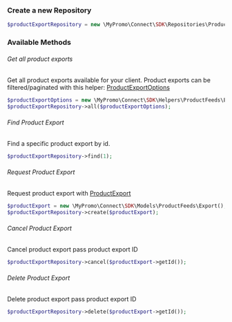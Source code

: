 ### Create a new Repository

```php
$productExportRepository = new \MyPromo\Connect\SDK\Repositories\ProductFeeds\ProductExportRepository($client);
```

### Available Methods

###### Get all product exports

Get all product exports available for your client. Product exports can be filtered/paginated with this
helper: [ProductExportOptions][ProductExportOptions]

```php
$productExportOptions = new \MyPromo\Connect\SDK\Helpers\ProductFeeds\ExportOptions();
$productExportRepository->all($productExportOptions);
```

###### Find Product Export

Find a specific product export by id.

```php
$productExportRepository->find(1);
```

###### Request Product Export

Request product export with [ProductExport][ProductExport]

```php
$productExport = new \MyPromo\Connect\SDK\Models\ProductFeeds\Export();
$productExportRepository->create($productExport);
```

###### Cancel Product Export

Cancel product export pass product export ID

```php
$productExportRepository->cancel($productExport->getId());
```

###### Delete Product Export

Delete product export pass product export ID

```php
$productExportRepository->delete($productExport->getId());
```

[ProductExportOptions]: ../../Helpers/ProductFeeds/ExportOptions.md

[ProductExport]: ../../Models/ProductFeeds/Export.md